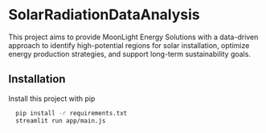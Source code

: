 # SolarRadiationDataAnalysis

This project aims to provide MoonLight Energy Solutions with a data-driven approach to identify high-potential regions for solar installation, optimize energy production strategies, and support long-term sustainability goals.

## Installation

Install this project with pip

```bash
  pip install -r requirements.txt
  streamlit run app/main.js
```
    

